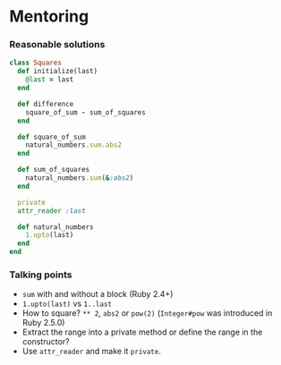 # Mentoring

### Reasonable solutions

```ruby
class Squares
  def initialize(last)
    @last = last
  end

  def difference
    square_of_sum - sum_of_squares
  end

  def square_of_sum
    natural_numbers.sum.abs2
  end

  def sum_of_squares
    natural_numbers.sum(&:abs2)
  end

  private
  attr_reader :last

  def natural_numbers
    1.upto(last)
  end
end
```

### Talking points
- `sum` with and without a block (Ruby 2.4+) 
- `1.upto(last)` vs `1..last` 
- How to square? 
  `** 2`, `abs2` or `pow(2)` (`Integer#pow` was introduced in Ruby 2.5.0) 
- Extract the range into a private method or define the range in the constructor?
- Use `attr_reader` and make it `private`. 
  
